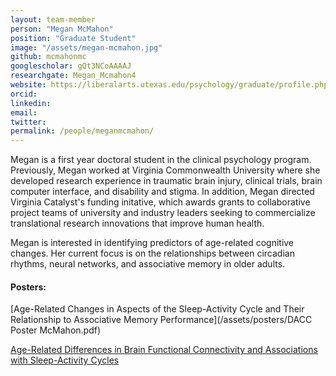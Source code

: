 ```yaml
---
layout: team-member
person: "Megan McMahon"
position: "Graduate Student"
image: "/assets/megan-mcmahon.jpg"
github: mcmahonmc
googlescholar: gQt3NCoAAAAJ
researchgate: Megan_Mcmahon4
website: https://liberalarts.utexas.edu/psychology/graduate/profile.php?id=mcm5324
orcid: 
linkedin:
email:
twitter:
permalink: /people/meganmcmahon/
---
```


Megan is a first year doctoral student in the clinical psychology program. Previously, Megan worked at Virginia Commonwealth University where she developed research experience in traumatic brain injury, clinical trials, brain computer interface, and disability and stigma. In addition, Megan directed Virginia Catalyst's funding initative, which awards grants to collaborative project teams of university and industry leaders seeking to commercialize translational research innovations that improve human health.

Megan is interested in identifying predictors of age-related cognitive changes. Her current focus is on the relationships between circadian rhythms, neural networks, and associative memory in older adults.

#### Posters:

[Age-Related Changes in Aspects of the Sleep-Activity Cycle and Their Relationship to Associative Memory Performance](/assets/posters/DACC Poster McMahon.pdf)

[Age-Related Differences in Brain Functional Connectivity and Associations with Sleep-Activity Cycles](/assets/posters/AgeDifferences_MeganMcMahon.jpeg)
